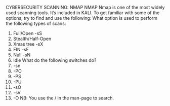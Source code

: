 CYBERSECURITY
SCANNING: NMAP
NMAP
Nmap is one of the most widely used scanning tools.
It’s included in KALI.
To get familiar with some of the options, try to find and use the following:
What option is used to perform the following types of scans:
1. Full/Open -sS
2. Stealth/Half-Open
3. Xmas tree -sX
4. FIN -sF
5. Null -sN
6. Idle
What do the following switches do?
1. -sn
2. -PO
3. -PS
4. -PU
5. -sO
6. -sV
7. -O
NB: You use the / in the man-page to search.